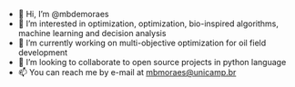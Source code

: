 - 👋 Hi, I’m @mbdemoraes
- 👀 I’m interested in optimization, optimization, bio-inspired algorithms, machine learning and decision analysis
- 🌱 I’m currently working on multi-objective optimization for oil field development
- 💞️ I’m looking to collaborate to open source projects in python language
- 📫 You can reach me by e-mail at mbmoraes@unicamp.br

<!---
mbdemoraes/mbdemoraes is a ✨ special ✨ repository because its `README.md` (this file) appears on your GitHub profile.
You can click the Preview link to take a look at your changes.
--->
